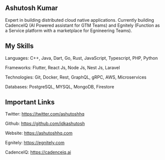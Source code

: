 ## Ashutosh Kumar
Expert in building distributed cloud native applications. Currently building CadenceIQ (AI Powered assistant for GTM Teams) and Egnitely (Function as a Service platform with a marketplace for Egnineering Teams). 

## My Skills
Languages: C++, Java, Dart, Go, Rust, JavaScript, Typescript, PHP, Python

Frameworks: Flutter, React Js, Node Js, Nest Js, Laravel

Technologies: Git, Docker, Rest, GraphQL, gRPC, AWS, Microservices

Databases: PostgreSQL, MYSQL, MongoDB, Firestore

## Important Links
Twitter: https://twitter.com/ashutoshhq

Github: https://github.com/idkashutosh

Website: https://ashutoshhq.com

Egnitely: https://egnitely.com

CadenceIQ: https://cadenceiq.ai
